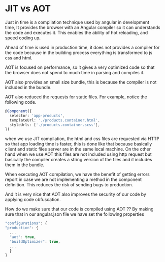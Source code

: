 # JIT vs AOT

Just in time is a compilation technique used by angular in development time, It provides the browser with an Angular compiler so it can understands the code and executes it. This enables the ability of hot reloading, and speed coding up.

Ahead of time is used in production time, it does not provides a compiler for the code because in the building process everything is transformed to js css and html.

AOT is focused on performance, so it gives a very optimized code so that the browser does not spend to much time in parsing and compiles it.

AOT also provides an small size bundle, this is because the compiler is not included in the bundle.

AOT also reduced the requests for static files. For example, notice the following code.

```typescript
@Component({
  selector: 'app-products',
  templateUrl: './products.container.html',
  styleUrls: ['./products.container.scss'],
})
```

when we use JIT compilation, the html and css files are requested via HTTP so that app loading time is faster, this is done like that because basically client and static files server are in the same local machine. On the other hand when we use AOT this files are not included using http request but basically the compiler creates a string version of the files and it includes them in the bundle.

When executing AOT compilation, we have the benefit of getting errors report in case we are not implementing a method in the component definition. This reduces the risk of sending bugs to production.

And it is very nice that AOT also improves the security of our code by applying code obfuscation.

How do we make sure that our code is compiled using AOT ?? By making sure that in our angular.json file we have set the following properties

```typescript
"configurations": {
"production": {
  ...
  "aot": true,
  "buildOptimizer": true,
  ...
  }
}
```

